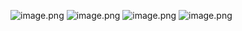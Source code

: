 ![image.png](https://upload-images.jianshu.io/upload_images/14935748-ecf2e396028da4c9.png?imageMogr2/auto-orient/strip%7CimageView2/2/w/1240)
![image.png](https://upload-images.jianshu.io/upload_images/14935748-935fb0f5296fd0aa.png?imageMogr2/auto-orient/strip%7CimageView2/2/w/1240)
![image.png](https://upload-images.jianshu.io/upload_images/14935748-d15e74f1f65299a3.png?imageMogr2/auto-orient/strip%7CimageView2/2/w/1240)
![image.png](https://upload-images.jianshu.io/upload_images/14935748-2756192970ca47ed.png?imageMogr2/auto-orient/strip%7CimageView2/2/w/1240)
